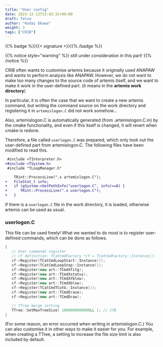 ```yaml
---
title: "User config"
date: 2023-12-12T13:43:31+09:00
draft: false
author: "Kodai Okawa"
weight: 3
tags: ["CRIB"]
---
```


{{% badge %}}{{< signature >}}{{% /badge %}}

{{% notice style="warning" %}}
still under consideration in this part!
{{% /notice %}}

CRIB often wants to customise artemis because it originally used ANAPAW and wants to perform analysis like ANAPAW.
However, we do not want to make too many changes to the source code of artemis itself, and we want to make it work in the user-defined part. (it means in the **artemis work directory**)

In particular, it is often the case that we want to create a new artemis command, but writing the command source on the work directory and registering it in `artemislogon.C` did not work somehow...

Also, artemislogon.C is automatically generated (from .artemislogon.C.in) by the cmake functionality, and even if this itself is changed, it will revert when cmake is redone.


Therefore, a file called `userlogon.C` was prepared, which only took out the user-defined part from artemislogon.C.
The following files have been modified to read this.

```diff { wrap="false" title="artemis/sources/main/TArtRint.cc" lineNos="true" lineNoStart="14" }
 #include <TInterpreter.h>
+#include <TSystem.h>
 #include "TLoopManager.h"
```

```diff { wrap="false" title="artemis/sources/main/TArtRint.cc" lineNos="true" lineNoStart="44" }
    TRint::ProcessLine(".x artemislogon.C");
+   FileStat_t info;
+   if (gSystem->GetPathInfo("userlogon.C", info)==0) {
+      TRint::ProcessLine(".x userlogon.C");
+   }
```

If there is a `userlogon.C` file in the work directory, it is loaded, otherwise artemis can be used as usual.


### userlogon.C

This file can be used freely!
What we wanted to do most is to register user-defined commands, which can be done as follows.

```cpp { wrap="false" title="userlogon.C" }
{
   // User commands register
   // cf definition: TCatCmdFactory *cf = TCatCmdFactory::Instance();
   cf->Register(TCatCmdLoopStart::Instance());
   cf->Register(TCatCmdLoopStop::Instance());
   cf->Register(new art::TCmdXfitg);
   cf->Register(new art::TCmdXstatus);
   cf->Register(new art::TCmdXYblow);
   cf->Register(new art::TCmdXblow);
   cf->Register(TCatCmdTCutG::Instance());
   cf->Register(new art::TCmdErase);
   cf->Register(new art::TCmdDraw);

   // TTree merge setting
   TTree::SetMaxTreeSize( 1000000000000LL ); // 1TB
}
```
(For some reason, an error occurred when writing in artemislogon.C.)
You can also customise it in other ways to make it easier for you. For example, when creating a TTree, a setting to increase the file size limit is also included by default.
